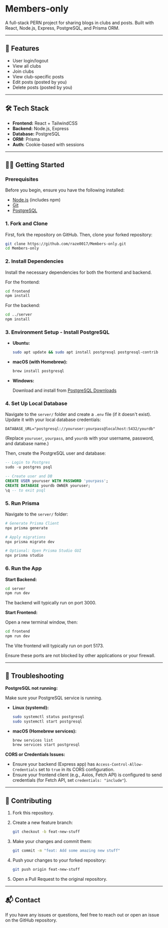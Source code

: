 # Members-only

A full-stack PERN project for sharing blogs in clubs and posts. Built with React, Node.js, Express, PostgreSQL, and Prisma ORM.

---

## 🚀 Features

- User login/logout
- View all clubs
- Join clubs
- View club-specific posts
- Edit posts (posted by you)
- Delete posts (posted by you)

---

## 🛠️ Tech Stack

- **Frontend:** React + TailwindCSS
- **Backend:** Node.js, Express
- **Database:** PostgreSQL
- **ORM:** Prisma
- **Auth:** Cookie-based with sessions

---

## 🧑‍💻 Getting Started

### Prerequisites

Before you begin, ensure you have the following installed:

- [Node.js](https://nodejs.org/) (includes npm)
- [Git](https://git-scm.com/)
- [PostgreSQL](https://www.postgresql.org/download/)

### 1. Fork and Clone

First, fork the repository on GitHub. Then, clone your forked repository:

```bash
git clone https://github.com/raze0017/Members-only.git
cd Members-only
```

### 2. Install Dependencies

Install the necessary dependencies for both the frontend and backend.

For the frontend:

```bash
cd frontend
npm install
```

For the backend:

```bash
cd ../server
npm install
```

### 3. Environment Setup - Install PostgreSQL

- **Ubuntu:**

  ```bash
  sudo apt update && sudo apt install postgresql postgresql-contrib
  ```

- **macOS (with Homebrew):**

  ```bash
  brew install postgresql
  ```

- **Windows:**

  Download and install from [PostgreSQL Downloads](https://www.postgresql.org/download/)

### 4. Set Up Local Database

Navigate to the `server/` folder and create a `.env` file (if it doesn't exist). Update it with your local database credentials:

```env
DATABASE_URL="postgresql://youruser:yourpass@localhost:5432/yourdb"
```

(Replace `youruser`, `yourpass`, and `yourdb` with your username, password, and database name.)

Then, create the PostgreSQL user and database:

```sql
-- Login to Postgres
sudo -u postgres psql

-- Create user and DB
CREATE USER youruser WITH PASSWORD 'yourpass';
CREATE DATABASE yourdb OWNER youruser;
\q -- to exit psql
```

### 5. Run Prisma

Navigate to the `server/` folder:

```bash
# Generate Prisma Client
npx prisma generate

# Apply migrations
npx prisma migrate dev

# Optional: Open Prisma Studio GUI
npx prisma studio
```

### 6. Run the App

**Start Backend:**

```bash
cd server
npm run dev
```

The backend will typically run on port 3000.

**Start Frontend:**

Open a new terminal window, then:

```bash
cd frontend
npm run dev
```

The Vite frontend will typically run on port 5173.

Ensure these ports are not blocked by other applications or your firewall.

---

## 🧪 Troubleshooting

**PostgreSQL not running:**

Make sure your PostgreSQL service is running.

- **Linux (systemd):**

  ```bash
  sudo systemctl status postgresql
  sudo systemctl start postgresql
  ```

- **macOS (Homebrew services):**

  ```bash
  brew services list
  brew services start postgresql
  ```

**CORS or Credentials Issues:**

- Ensure your backend (Express app) has `Access-Control-Allow-Credentials` set to `true` in its CORS configuration.
- Ensure your frontend client (e.g., Axios, Fetch API) is configured to send credentials (for Fetch API, set `credentials: "include"`).

---

## 🤝 Contributing

1. Fork this repository.
2. Create a new feature branch:

   ```bash
   git checkout -b feat-new-stuff
   ```

3. Make your changes and commit them:

   ```bash
   git commit -m "feat: Add some amazing new stuff"
   ```

4. Push your changes to your forked repository:

   ```bash
   git push origin feat-new-stuff
   ```

5. Open a Pull Request to the original repository.

---

## 📬 Contact

If you have any issues or questions, feel free to reach out or open an issue on the GitHub repository.
